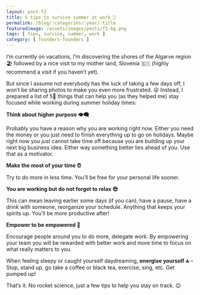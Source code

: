 ```yaml
---
layout: post-f2
title: 5 tips to survive summer at work 🌅
permalink: /blog/:categories/:year/:title
featuredimage: /assets/images/posts/f2-bg.png
tags: [ tips, survice, summer, work ]
category: [ founders-founders ]
---
```


I’m currently on vacations, I’m discovering the shores of the Algarve region 🏖  followed by a nice visit to my mother land, Slovenia 🇸🇮  (highly recommend a visit if you haven’t yet).

But since I assume not everybody has the luck of taking a few days off, I won’t be sharing photos to make you even more frustrated. 😜 Instead, I prepared a list of 5⃣  things that can help you (as they helped me) stay focused while working during summer holiday times:

**Think about higher purpose 👁‍🗨**

Probably you have a reason why you are working right now. Either you need the money or you just need to finish everything up to go on holidays. Maybe right now you just cannot take time off because you are building up your next big business idea. Either way something better lies ahead of you. Use that as a motivator.

**Make the most of your time ⏰**

Try to do more in less time. You’ll be free for your personal life sooner.

**You are working but do not forget to relax 😎**

This can mean leaving earlier some days (if you can), have a pause, have a drink with someone, reorganize your schedule. Anything that keeps your spirits up. You’ll be more productive after!

**Empower to be empowered 💪**

Encourage people around you to do more, delegate work. By empowering your team you will be rewarded with better work and more time to focus on what really matters to you.

When feeling sleepy or caught yourself daydreaming, **energise yourself 🔝**  – Stop, stand up, go take a coffee or black tea, exercise, sing, etc. Get pumped up!

That’s it. No rocket science, just a few tips to help you stay on track. 😉